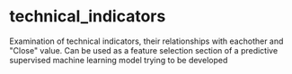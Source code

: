# technical_indicators
Examination of technical indicators, their relationships with eachother and "Close" value. Can be used as a feature selection section of a predictive supervised machine learning model trying to be developed
